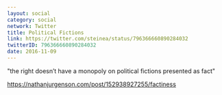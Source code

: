 ```yaml
---
layout: social
category: social
network: Twitter
title: Political Fictions
link: https://twitter.com/steinea/status/796366660890284032
twitterID: 796366660890284032
date: 2016-11-09
---
```


"the right doesn’t have a monopoly on political fictions presented as fact"

<https://nathanjurgenson.com/post/152938927255/factiness>
